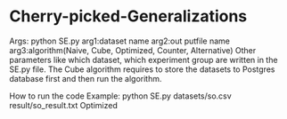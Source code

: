 # Cherry-picked-Generalizations

Args:
python SE.py arg1:dataset name arg2:out putfile name  arg3:algorithm(Naive, Cube, Optimized, Counter, Alternative)
Other parameters like which dataset, which experiment group are written in the SE.py file.
The Cube algorithm requires to store the datasets to Postgres database first and then run the algorithm.

How to run the code Example:
python SE.py datasets/so.csv result/so_result.txt Optimized
